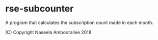 # rse-subcounter

A program that calculates the subscription count made in each month.

(C) Copyright Naseela Amboorallee 2018